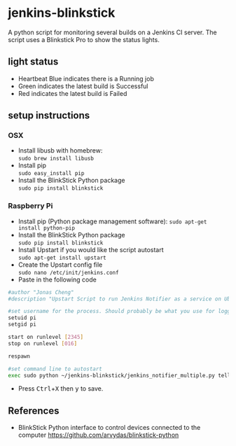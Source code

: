 # jenkins-blinkstick
A python script for monitoring several builds on a Jenkins CI server. The script uses a Blinkstick Pro to show the status lights.

## light status
* Heartbeat Blue indicates there is a Running job
* Green indicates the latest build is Successful
* Red indicates the latest build is Failed

## setup instructions

### OSX
* Install libusb with homebrew:<br/>
`sudo brew install libusb`
* Install pip<br/>
`sudo easy_install pip`
* Install the BlinkStick Python package<br/>
`sudo pip install blinkstick`

### Raspberry Pi
* Install pip (Python package management software):
`sudo apt-get install python-pip`
* Install the BlinkStick Python package<br/>
`sudo pip install blinkstick`
* Install Upstart if you would like the script autostart<br/>
`sudo apt-get install upstart`
* Create the Upstart config file<br/>
`sudo nano /etc/init/jenkins.conf`
* Paste in the following code
```bash
#author "Jonas Cheng"
#description "Upstart Script to run Jenkins Notifier as a service on Ubuntu/Debian"

#set username for the process. Should probably be what you use for logging in
setuid pi
setgid pi

start on runlevel [2345]
stop on runlevel [016]

respawn

#set command line to autostart
exec sudo python ~/jenkins-blinkstick/jenkins_notifier_multiple.py tellus

```
* Press <kbd>Ctrl</kbd>+<kbd>X</kbd> then <kbd>y</kbd> to save.

## References
* BlinkStick Python interface to control devices connected to the computer
  https://github.com/arvydas/blinkstick-python

